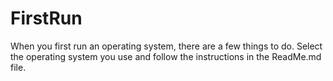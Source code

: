 # FirstRun
When you first run an operating system, there are a few things to do. Select the operating system you use and follow the instructions in the ReadMe.md file.
